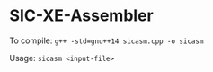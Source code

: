 # SIC-XE-Assembler

To compile: `g++ -std=gnu++14 sicasm.cpp -o sicasm`

Usage: `sicasm <input-file>`

